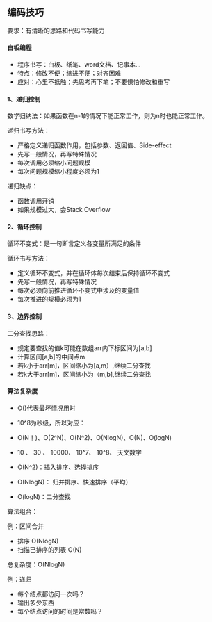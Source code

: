## 编码技巧

要求：有清晰的思路和代码书写能力

#### 白板编程

* 程序书写：白板、纸笔、word文档、记事本...
* 特点：修改不便；缩进不便；对齐困难
* 应对：心里不抵触；先思考再下笔；不要惧怕修改和重写


#### 1、递归控制
数学归纳法：如果函数在n-1的情况下能正常工作，则为n时也能正常工作。

递归书写方法：

* 严格定义递归函数作用，包括参数、返回值、Side-effect
* 先写一般情况，再写特殊情况
* 每次调用必须缩小问题规模
* 每次问题规模缩小程度必须为1

递归缺点：

* 函数调用开销
* 如果规模过大，会Stack Overflow
 

#### 2、循环控制

循环不变式：是一句断言定义各变量所满足的条件

循环书写方法：

* 定义循环不变式，并在循环体每次结束后保持循环不变式
* 先写一般情况，再写特殊情况
* 每次必须向前推进循环不变式中涉及的变量值
* 每次推进的规模必须为1

#### 3、边界控制

二分查找思路：

* 规定要查找的值k可能在数组arr内下标区间为[a,b]
* 计算区间[a,b]的中间点m
* 若k小于arr[m]，区间缩小为[a,m）,继续二分查找
* 若k大于arr[m]，区间缩小为（m,b],继续二分查找

#### 算法复杂度

* O()代表最坏情况用时
* 10^8为秒级，所以对应：
* O(N！)、O(2^N)、O(N^2)、O(NlogN)、O(N)、O(logN)
*  10  、 30   、 10000、   10^7、 10^8、 天文数字

* O(N^2)：插入排序、选择排序
* O(NlogN)： 归并排序、快速排序（平均）
* O(logN)：二分查找

算法组合：

例：区间合并

* 排序 O(NlogN)
* 扫描已排序的列表 O(N)

总复杂度：O(NlogN)

例：递归

* 每个结点都访问一次吗？
* 输出多少东西
* 每个结点访问的时间是常数吗？